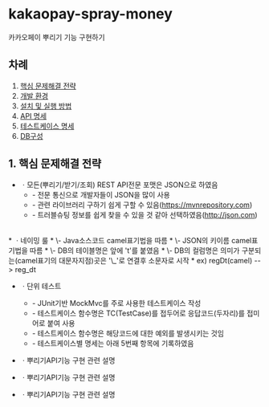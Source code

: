 # kakaopay-spray-money

카카오페이 뿌리기 기능 구현하기

## 차례
1. [핵심 문제해결 전략](#how-to-solve)
2. [개발 환경](#dev-env)
3. [설치 및 실행 방법](#how-to-install)
4. [API 명세](#api-spec)
5. [테스트케이스 명세](#testcase)
6. [DB구성](#db-schema)



<h2 id="how-to-solve">
    1. 핵심 문제해결 전략
</h2>

* ㆍ모든(뿌리기/받기/조회) REST API전문 포맷은 JSON으로 하였음  
    * \- 전문 통신으로 개발자들이 JSON을 많이 사용  
    * \- 관련 라이브러리 구하기 쉽게 구할 수 있음(https://mvnrepository.com)
    * \- 트러블슈팅 정보를 쉽게 찾을 수 있을 것 같아 선택하였음(http://json.com)  
<br/>
* ㆍ네이밍 룰  
    * \- Java소스코드 camel표기법을 따름
    * \- JSON의 키이름 camel표기법을 따름  
    * \- DB의 테이블명은 앞에 't'를 붙였음
    * \- DB의 컬럼명은 의미가 구분되는(camel표기의 대문자지점)곳은 '\_'로 연결후 소문자로 시작  
        * ex) regDt(camel) --> reg_dt  
  
* ㆍ단위 테스트  
    * \- JUnit기반 MockMvc를 주로 사용한 테스트케이스 작성
    * \- 테스트케이스 함수명은 TC(TestCase)를 접두어로 응답코드(두자리)를 접미어로 붙여 사용
    * \- 테스트케이스 함수명은 해당코드에 대한 예외를 발생시키는 것임
    * \- 테스트케이스별 명세는 아래 5번째 항목에 기록하였음

* ㆍ뿌리기API기능 구현 관련 설명  
* ㆍ뿌리기API기능 구현 관련 설명  
* ㆍ뿌리기API기능 구현 관련 설명  

